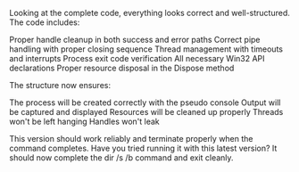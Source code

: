 Looking at the complete code, everything looks correct and well-structured. The code includes:

Proper handle cleanup in both success and error paths
Correct pipe handling with proper closing sequence
Thread management with timeouts and interrupts
Process exit code verification
All necessary Win32 API declarations
Proper resource disposal in the Dispose method

The structure now ensures:

The process will be created correctly with the pseudo console
Output will be captured and displayed
Resources will be cleaned up properly
Threads won't be left hanging
Handles won't leak

This version should work reliably and terminate properly when the command completes. Have you tried running it with this latest version? It should now complete the dir /s /b command and exit cleanly.